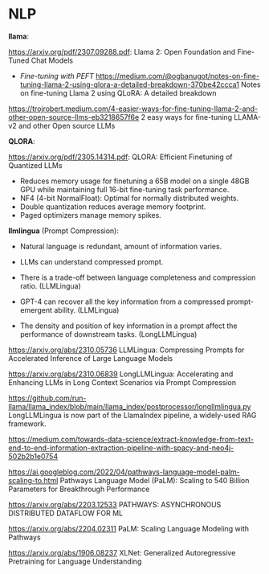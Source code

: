# NLP

**llama**: 

https://arxiv.org/pdf/2307.09288.pdf: Llama 2: Open Foundation and Fine-Tuned Chat Models

- *Fine-tuning with PEFT*
https://medium.com/@ogbanugot/notes-on-fine-tuning-llama-2-using-qlora-a-detailed-breakdown-370be42ccca1 Notes on fine-tuning Llama 2 using QLoRA: A detailed breakdown

https://trojrobert.medium.com/4-easier-ways-for-fine-tuning-llama-2-and-other-open-source-llms-eb3218657f6e 2 easy ways for fine-tuning LLAMA-v2 and other Open source LLMs

**QLORA**:

https://arxiv.org/pdf/2305.14314.pdf: QLORA: Efficient Finetuning of Quantized LLMs
- Reduces memory usage for finetuning a 65B model on a single 48GB GPU while maintaining full 16-bit fine-tuning task performance.
- NF4 (4-bit NormalFloat): Optimal for normally distributed weights.
- Double quantization reduces average memory footprint.
- Paged optimizers manage memory spikes.


**llmlingua** (Prompt Compression):

- Natural language is redundant, amount of information varies.

- LLMs can understand compressed prompt.

- There is a trade-off between language completeness and compression ratio. (LLMLingua)

- GPT-4 can recover all the key information from a compressed prompt-emergent ability. (LLMLingua)

- The density and position of key information in a prompt affect the performance of downstream tasks. (LongLLMLingua)

https://arxiv.org/abs/2310.05736 LLMLingua: Compressing Prompts for Accelerated Inference of Large Language Models

https://arxiv.org/abs/2310.06839 LongLLMLingua: Accelerating and Enhancing LLMs in Long Context Scenarios via Prompt Compression

https://github.com/run-llama/llama_index/blob/main/llama_index/postprocessor/longllmlingua.py LongLLMLingua is now part of the LlamaIndex pipeline, a widely-used RAG framework. 


https://medium.com/towards-data-science/extract-knowledge-from-text-end-to-end-information-extraction-pipeline-with-spacy-and-neo4j-502b2b1e0754

https://ai.googleblog.com/2022/04/pathways-language-model-palm-scaling-to.html Pathways Language Model (PaLM): Scaling to 540 Billion Parameters for Breakthrough Performance

https://arxiv.org/abs/2203.12533 PATHWAYS: ASYNCHRONOUS DISTRIBUTED DATAFLOW FOR ML

https://arxiv.org/abs/2204.02311 PaLM: Scaling Language Modeling with Pathways

https://arxiv.org/abs/1906.08237 XLNet: Generalized Autoregressive Pretraining for Language Understanding











